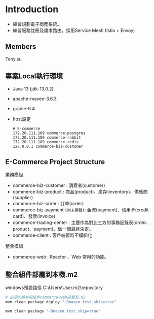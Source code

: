 # Introduction

* 練習規劃電子商務系統。
* 練習服務註冊及請求路由，採用Service Mesh (Istio + Envoy)

## Members

Tony.su

## 專案Local執行環境

* Java 13 (jdk-13.0.2)
* apache-maven-3.6.3
* gradle-6.4
* host設定

  ```text
  # E-commerce
  172.20.111.189 commerce-postgres
  172.20.111.189 commerce-rabbit
  172.20.111.189 commerce-redis
  127.0.0.1 commerce-biz-customer
  ```

## E-Commerce Project Structure

業務模組

* commerce-biz-customer : 消費者(customer)
* commerce-biz-product : 商品(product)、庫存(inventory)、供應商(supplier)
* commerce-biz-order : 訂單(order)
* commerce-biz-payment `(尚未開發)`: 金流(payment)、信用卡(credit card)、發票(invoice)
* commerce-trading-center : 主要作為對比三方的事務記錄表(order、product、payment)，做一個最終決定。
* commerce-client : 客戶端暫時不模組化

整合模組

* commerce-web : Reactor 、Web 常用的功能。

## 整合組件部屬到本機.m2

windows預設路徑 C:\Users\User\.m2\repository

```sh
# 必須先將共用組件commerce-web部屬至.m2
mvn clean package deploy "-Dmaven.test.skip=true"

mvn clean package "-Dmaven.test.skip=true"
```
